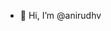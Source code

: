 - 👋 Hi, I’m @anirudhv

<!---
anirudhv/anirudhv is a ✨ special ✨ repository because its `README.md` (this file) appears on your GitHub profile.
You can click the Preview link to take a look at your changes.
--->
